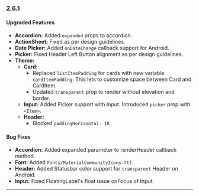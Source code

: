### [2.6.1](https://github.com/GeekyAnts/NativeBase/releases/tag/v2.6.1)

#### Upgraded Features

*   **Accordion:** Added `expanded` props to accordion.
*   **ActionSheet:** Fixed as per design guidelines.
*   **Date Picker:** Added `onDateChange` callback support for Android.
*   **Picker:** Fixed Header Left Button alignment as per design guidelines.
*   **Theme:**
    -   **Card:**
        -   Replaced `listItemPadding` for cards with new variable `cardItemPadding`. This lets to customize space between Card and CardItem.
        -   Updated `transparent` prop to render without elevation and border.
    -   **Input:** Added Picker support with Input. Introduced `picker` prop with `<Item>`.
    -   **Header:**
        -   Blocked `paddingHorizontal: 10`

#### Bug Fixes

*   **Accordion:** Added expanded parameter to renderHeader callback method.
*   **Font:** Added `Fonts/MaterialCommunityIcons.ttf`.
*   **Header:** Added Statusbar color support for `transparent` Header on Android.
*   **Input:** Fixed FloatingLabel's float issue onFocus of Input.

<hr>
